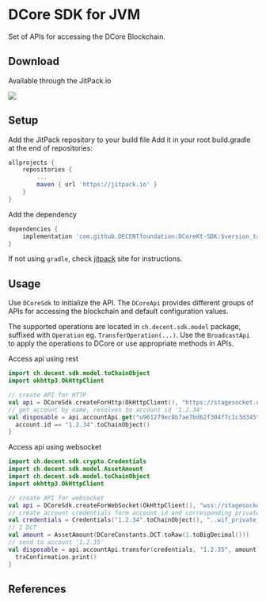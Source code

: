 DCore SDK for JVM
================

Set of APIs for accessing the DCore Blockchain.

Download
--------

Available through the JitPack.io

[![](https://jitpack.io/v/DECENTfoundation/DCoreKt-SDK.svg?style=flat-square)][jitpack]


Setup
-----

Add the JitPack repository to your build file
Add it in your root build.gradle at the end of repositories:

```groovy
allprojects {
	repositories {
		...
		maven { url 'https://jitpack.io' }
	}
}
```
Add the dependency
```groovy
dependencies {
    implementation 'com.github.DECENTfoundation:DCoreKt-SDK:$version_tag'
}
```

If not using `gradle`, check [jitpack] site for instructions.

Usage
-----

Use `DCoreSdk` to initialize the API.
The `DCoreApi` provides different groups of APIs for accessing the blockchain and default configuration values.

The supported operations are located in `ch.decent.sdk.model` package, suffixed with `Operation` eg. `TransferOperation(...)`.
Use the `BroadcastApi` to apply the operations to DCore or use appropriate methods in APIs.

Access api using rest
```kotlin
import ch.decent.sdk.model.toChainObject
import okhttp3.OkHttpClient

// create API for HTTP
val api = DCoreSdk.createForHttp(OkHttpClient(), "https://stagesocket.decentgo.com:8090/rpc")
// get account by name, resolves to account id '1.2.34'
val disposable = api.accountApi.get("u961279ec8b7ae7bd62f304f7c1c3d345").subscribe { account ->
  account.id == "1.2.34".toChainObject()
}
```

Access api using websocket
```kotlin
import ch.decent.sdk.crypto.Credentials
import ch.decent.sdk.model.AssetAmount
import ch.decent.sdk.model.toChainObject
import okhttp3.OkHttpClient

// create API for websocket
val api = DCoreSdk.createForWebSocket(OkHttpClient(), "wss://stagesocket.decentgo.com:8090")
// create account credentials form account id and corresponding private key
val credentials = Credentials("1.2.34".toChainObject(), "..wif_private_key..")
// 1 DCT
val amount = AssetAmount(DCoreConstants.DCT.toRaw(1.toBigDecimal()))
// send to account '1.2.35'
val disposable = api.accountApi.transfer(credentials, "1.2.35", amount).subscribe { trxConfirmation ->
  trxConfirmation.print()
}
```

References
----------

[jitpack]: https://jitpack.io/#DECENTfoundation/DCoreKt-SDK